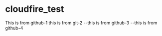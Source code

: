 # cloudfire_test
This is from github-1
this is from git-2
--this is from github-3
--this is from github-4
